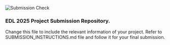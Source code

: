 ![Submission Check](https://github.com/edl-iitb-admin/base-repo/actions/workflows/submission-check.yml/badge.svg)

### EDL 2025 Project Submission Repository.

Change this file to include the relevant information of your project. Refer to SUBMISSION_INSTRUCTIONS.md file and follow it for your final submission.
